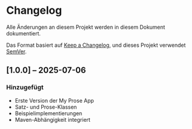 # Changelog

Alle Änderungen an diesem Projekt werden in diesem Dokument dokumentiert.

Das Format basiert auf [Keep a Changelog](https://keepachangelog.com/en/1.0.0/),
und dieses Projekt verwendet [SemVer](https://semver.org/).

## [1.0.0] – 2025-07-06
### Hinzugefügt
- Erste Version der My Prose App
- Satz- und Prose-Klassen
- Beispielimplementierungen
- Maven-Abhängigkeit integriert
